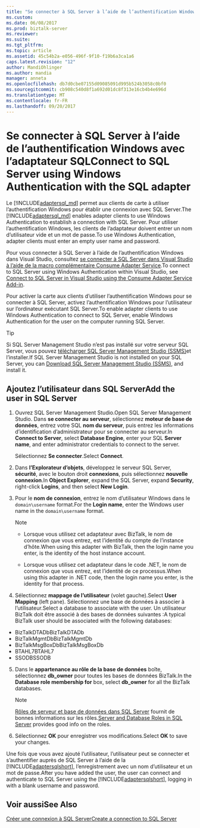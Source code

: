 ```yaml
---
title: "Se connecter à SQL Server à l’aide de l’authentification Windows avec l’adaptateur SQL | Documents Microsoft"
ms.custom: 
ms.date: 06/08/2017
ms.prod: biztalk-server
ms.reviewer: 
ms.suite: 
ms.tgt_pltfrm: 
ms.topic: article
ms.assetid: 45c54b2a-e056-496f-9f10-f19b6a3ca1a6
caps.latest.revision: "12"
author: MandiOhlinger
ms.author: mandia
manager: anneta
ms.openlocfilehash: db7d0cbe07155d09085091d995b524b3058c0bf0
ms.sourcegitcommit: cb908c540d8f1a692d01dc8f313e16cb4b4e696d
ms.translationtype: MT
ms.contentlocale: fr-FR
ms.lasthandoff: 09/20/2017
---
```

# <a name="connect-to-sql-server-using-windows-authentication-with-the-sql-adapter"></a><span data-ttu-id="4585b-102">Se connecter à SQL Server à l’aide de l’authentification Windows avec l’adaptateur SQL</span><span class="sxs-lookup"><span data-stu-id="4585b-102">Connect to SQL Server using Windows Authentication with the SQL adapter</span></span>
<span data-ttu-id="4585b-103">Le [!INCLUDE[adaptersql_md](../../includes/adaptersql-md.md)] permet aux clients de carte à utiliser l’authentification Windows pour établir une connexion avec SQL Server.</span><span class="sxs-lookup"><span data-stu-id="4585b-103">The [!INCLUDE[adaptersql_md](../../includes/adaptersql-md.md)] enables adapter clients to use Windows Authentication to establish a connection with SQL Server.</span></span> <span data-ttu-id="4585b-104">Pour utiliser l’authentification Windows, les clients de l’adaptateur doivent entrer un nom d’utilisateur vide et un mot de passe.</span><span class="sxs-lookup"><span data-stu-id="4585b-104">To use Windows Authentication, adapter clients must enter an empty user name and password.</span></span> 

<span data-ttu-id="4585b-105">Pour vous connecter à SQL Server à l’aide de l’authentification Windows dans Visual Studio, consultez [se connecter à SQL Server dans Visual Studio à l’aide de la macro complémentaire Consume Adapter Service](../../adapters-and-accelerators/adapter-sql/connect-to-sql-server-in-visual-studio-using-the-consume-adapter-service-add-in.md).</span><span class="sxs-lookup"><span data-stu-id="4585b-105">To connect to SQL Server using Windows Authentication within Visual Studio, see [Connect to SQL Server in Visual Studio using the Consume Adapter Service Add-in](../../adapters-and-accelerators/adapter-sql/connect-to-sql-server-in-visual-studio-using-the-consume-adapter-service-add-in.md).</span></span>  
  
 <span data-ttu-id="4585b-106">Pour activer la carte aux clients d’utiliser l’authentification Windows pour se connecter à SQL Server, activez l’authentification Windows pour l’utilisateur sur l’ordinateur exécutant SQL Server.</span><span class="sxs-lookup"><span data-stu-id="4585b-106">To enable adapter clients to use Windows Authentication to connect to SQL Server, enable Windows Authentication for the user on the computer running SQL Server.</span></span>  

> [!TIP]
> <span data-ttu-id="4585b-107">Si SQL Server Management Studio n’est pas installé sur votre serveur SQL Server, vous pouvez [télécharger SQL Server Management Studio (SSMS)](https://docs.microsoft.com/sql/ssms/download-sql-server-management-studio-ssms)et l’installer.</span><span class="sxs-lookup"><span data-stu-id="4585b-107">If SQL Server Management Studio is not installed on your SQL Server, you can [Download SQL Server Management Studio (SSMS)](https://docs.microsoft.com/sql/ssms/download-sql-server-management-studio-ssms), and install it.</span></span> 
 
## <a name="add-the-user-in-sql-server"></a><span data-ttu-id="4585b-108">Ajoutez l’utilisateur dans SQL Server</span><span class="sxs-lookup"><span data-stu-id="4585b-108">Add the user in SQL Server</span></span>  
  
1.  <span data-ttu-id="4585b-109">Ouvrez SQL Server Management Studio.</span><span class="sxs-lookup"><span data-stu-id="4585b-109">Open SQL Server Management Studio.</span></span> <span data-ttu-id="4585b-110">Dans **se connecter au serveur**, sélectionnez **moteur de base de données**, entrez votre SQL **nom du serveur**, puis entrez les informations d’identification d’administrateur pour se connecter au serveur.</span><span class="sxs-lookup"><span data-stu-id="4585b-110">In **Connect to Server**, select **Database Engine**, enter your SQL **Server name**, and enter administrator credentials to connect to the server.</span></span>  

    <span data-ttu-id="4585b-111">Sélectionnez **Se connecter**.</span><span class="sxs-lookup"><span data-stu-id="4585b-111">Select **Connect**.</span></span>
  
2.  <span data-ttu-id="4585b-112">Dans **l’Explorateur d’objets**, développez le serveur SQL Server, **sécurité**, avec le bouton droit **connexions**, puis sélectionnez **nouvelle connexion**.</span><span class="sxs-lookup"><span data-stu-id="4585b-112">In **Object Explorer**, expand the SQL Server, expand **Security**, right-click **Logins**, and then select **New Login**.</span></span>  
  
3.  <span data-ttu-id="4585b-113">Pour le **nom de connexion**, entrez le nom d’utilisateur Windows dans le `domain\username` format.</span><span class="sxs-lookup"><span data-stu-id="4585b-113">For the **Login name**, enter the Windows user name in the `domain\username` format.</span></span>  

    > [!NOTE]
    >* <span data-ttu-id="4585b-114">Lorsque vous utilisez cet adaptateur avec BizTalk, le nom de connexion que vous entrez, est l’identité du compte de l’instance d’hôte.</span><span class="sxs-lookup"><span data-stu-id="4585b-114">When using this adapter with BizTalk, then the login name you enter, is the identity of the host instance account.</span></span>  
    >
    >* <span data-ttu-id="4585b-115">Lorsque vous utilisez cet adaptateur dans le code .NET, le nom de connexion que vous entrez, est l’identité de ce processus.</span><span class="sxs-lookup"><span data-stu-id="4585b-115">When using this adapter in .NET code, then the login name you enter, is the identity for that process.</span></span>
  
4.  <span data-ttu-id="4585b-116">Sélectionnez **mappage de l’utilisateur** (volet gauche).</span><span class="sxs-lookup"><span data-stu-id="4585b-116">Select **User Mapping** (left pane).</span></span> <span data-ttu-id="4585b-117">Sélectionnez une base de données à associer à l’utilisateur.</span><span class="sxs-lookup"><span data-stu-id="4585b-117">Select a database to associate with the user.</span></span> <span data-ttu-id="4585b-118">Un utilisateur BizTalk doit être associé à des bases de données suivantes :</span><span class="sxs-lookup"><span data-stu-id="4585b-118">A typical BizTalk user should be associated with the following databases:</span></span> 

* <span data-ttu-id="4585b-119">BizTalkDTADb</span><span class="sxs-lookup"><span data-stu-id="4585b-119">BizTalkDTADb</span></span>
* <span data-ttu-id="4585b-120">BizTalkMgmtDb</span><span class="sxs-lookup"><span data-stu-id="4585b-120">BizTalkMgmtDb</span></span>
* <span data-ttu-id="4585b-121">BizTalkMsgBoxDb</span><span class="sxs-lookup"><span data-stu-id="4585b-121">BizTalkMsgBoxDb</span></span>
* <span data-ttu-id="4585b-122">BTAHL7</span><span class="sxs-lookup"><span data-stu-id="4585b-122">BTAHL7</span></span>
* <span data-ttu-id="4585b-123">SSODB</span><span class="sxs-lookup"><span data-stu-id="4585b-123">SSODB</span></span>

5. <span data-ttu-id="4585b-124">Dans le **appartenance au rôle de la base de données** boîte, sélectionnez **db_owner** pour toutes les bases de données BizTalk.</span><span class="sxs-lookup"><span data-stu-id="4585b-124">In the **Database role membership for** box, select **db_owner** for all the BizTalk databases.</span></span>  

    > [!NOTE]
    > <span data-ttu-id="4585b-125">[Rôles de serveur et base de données dans SQL Server](https://msdn.microsoft.com/library/bb669065.aspx) fournit de bonnes informations sur les rôles.</span><span class="sxs-lookup"><span data-stu-id="4585b-125">[Server and Database Roles in SQL Server](https://msdn.microsoft.com/library/bb669065.aspx) provides good info on the roles.</span></span> 
  
6.  <span data-ttu-id="4585b-126">Sélectionnez **OK** pour enregistrer vos modifications.</span><span class="sxs-lookup"><span data-stu-id="4585b-126">Select **OK** to save your changes.</span></span>
  
 <span data-ttu-id="4585b-127">Une fois que vous avez ajouté l’utilisateur, l’utilisateur peut se connecter et s’authentifier auprès de SQL Server à l’aide de la [!INCLUDE[adaptersqlshort](../../includes/adaptersqlshort-md.md)], l’enregistrement avec un nom d’utilisateur et un mot de passe.</span><span class="sxs-lookup"><span data-stu-id="4585b-127">After you have added the user, the user can connect and authenticate to SQL Server using the [!INCLUDE[adaptersqlshort](../../includes/adaptersqlshort-md.md)], logging in with a blank username and password.</span></span>  



## <a name="see-also"></a><span data-ttu-id="4585b-128">Voir aussi</span><span class="sxs-lookup"><span data-stu-id="4585b-128">See Also</span></span>  
 [<span data-ttu-id="4585b-129">Créer une connexion à SQL Server</span><span class="sxs-lookup"><span data-stu-id="4585b-129">Create a connection to SQL Server</span></span>](../../adapters-and-accelerators/adapter-sql/create-a-connection-to-sql-server.md)